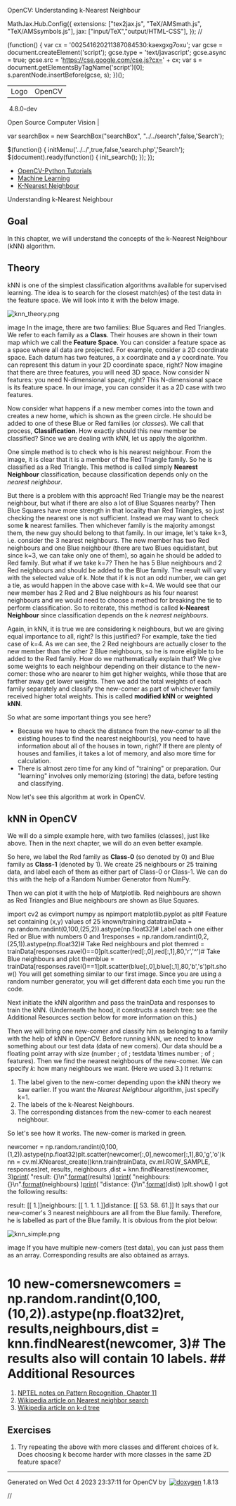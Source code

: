 

OpenCV: Understanding k-Nearest Neighbour

 MathJax.Hub.Config({
 extensions: ["tex2jax.js", "TeX/AMSmath.js", "TeX/AMSsymbols.js"],
 jax: ["input/TeX","output/HTML-CSS"],
});
//<![CDATA[
MathJax.Hub.Config(
{
 TeX: {
 Macros: {
 matTT: [ "\\[ \\left|\\begin{array}{ccc} #1 & #2 & #3\\\\ #4 & #5 & #6\\\\ #7 & #8 & #9 \\end{array}\\right| \\]", 9],
 fork: ["\\left\\{ \\begin{array}{l l} #1 & \\mbox{#2}\\\\ #3 & \\mbox{#4}\\\\ \\end{array} \\right.", 4],
 forkthree: ["\\left\\{ \\begin{array}{l l} #1 & \\mbox{#2}\\\\ #3 & \\mbox{#4}\\\\ #5 & \\mbox{#6}\\\\ \\end{array} \\right.", 6],
 forkfour: ["\\left\\{ \\begin{array}{l l} #1 & \\mbox{#2}\\\\ #3 & \\mbox{#4}\\\\ #5 & \\mbox{#6}\\\\ #7 & \\mbox{#8}\\\\ \\end{array} \\right.", 8],
 vecthree: ["\\begin{bmatrix} #1\\\\ #2\\\\ #3 \\end{bmatrix}", 3],
 vecthreethree: ["\\begin{bmatrix} #1 & #2 & #3\\\\ #4 & #5 & #6\\\\ #7 & #8 & #9 \\end{bmatrix}", 9],
 cameramatrix: ["#1 = \\begin{bmatrix} f\_x & 0 & c\_x\\\\ 0 & f\_y & c\_y\\\\ 0 & 0 & 1 \\end{bmatrix}", 1],
 distcoeffs: ["(k\_1, k\_2, p\_1, p\_2[, k\_3[, k\_4, k\_5, k\_6 [, s\_1, s\_2, s\_3, s\_4[, \\tau\_x, \\tau\_y]]]]) \\text{ of 4, 5, 8, 12 or 14 elements}"],
 distcoeffsfisheye: ["(k\_1, k\_2, k\_3, k\_4)"],
 hdotsfor: ["\\dots", 1],
 mathbbm: ["\\mathbb{#1}", 1],
 bordermatrix: ["\\matrix{#1}", 1]
 }
 }
}
);
//]]>

 (function() {
 var cx = '002541620211387084530:kaexgxg7oxu';
 var gcse = document.createElement('script');
 gcse.type = 'text/javascript';
 gcse.async = true;
 gcse.src = 'https://cse.google.com/cse.js?cx=' + cx;
 var s = document.getElementsByTagName('script')[0];
 s.parentNode.insertBefore(gcse, s);
 })();

|  |  |
| --- | --- |
| Logo | OpenCV
 4.8.0-dev

Open Source Computer Vision |

var searchBox = new SearchBox("searchBox", "../../search",false,'Search');

$(function() {
 initMenu('../../',true,false,'search.php','Search');
 $(document).ready(function() { init\_search(); });
});

* [OpenCV-Python Tutorials](../../d6/d00/tutorial_py_root.html "../../d6/d00/tutorial_py_root.html")
* [Machine Learning](../../d6/de2/tutorial_py_table_of_contents_ml.html "../../d6/de2/tutorial_py_table_of_contents_ml.html")
* [K-Nearest Neighbour](../../d0/d72/tutorial_py_knn_index.html "../../d0/d72/tutorial_py_knn_index.html")

Understanding k-Nearest Neighbour  

## Goal

In this chapter, we will understand the concepts of the k-Nearest Neighbour (kNN) algorithm.

## Theory

kNN is one of the simplest classification algorithms available for supervised learning. The idea is to search for the closest match(es) of the test data in the feature space. We will look into it with the below image.

![knn_theory.png](../../knn_theory.png)

image
 In the image, there are two families: Blue Squares and Red Triangles. We refer to each family as a **Class**. Their houses are shown in their town map which we call the **Feature Space**. You can consider a feature space as a space where all data are projected. For example, consider a 2D coordinate space. Each datum has two features, a x coordinate and a y coordinate. You can represent this datum in your 2D coordinate space, right? Now imagine that there are three features, you will need 3D space. Now consider N features: you need N-dimensional space, right? This N-dimensional space is its feature space. In our image, you can consider it as a 2D case with two features.

Now consider what happens if a new member comes into the town and creates a new home, which is shown as the green circle. He should be added to one of these Blue or Red families (or *classes*). We call that process, **Classification**. How exactly should this new member be classified? Since we are dealing with kNN, let us apply the algorithm.

One simple method is to check who is his nearest neighbour. From the image, it is clear that it is a member of the Red Triangle family. So he is classified as a Red Triangle. This method is called simply **Nearest Neighbour** classification, because classification depends only on the *nearest neighbour*.

But there is a problem with this approach! Red Triangle may be the nearest neighbour, but what if there are also a lot of Blue Squares nearby? Then Blue Squares have more strength in that locality than Red Triangles, so just checking the nearest one is not sufficient. Instead we may want to check some **k** nearest families. Then whichever family is the majority amongst them, the new guy should belong to that family. In our image, let's take k=3, i.e. consider the 3 nearest neighbours. The new member has two Red neighbours and one Blue neighbour (there are two Blues equidistant, but since k=3, we can take only one of them), so again he should be added to Red family. But what if we take k=7? Then he has 5 Blue neighbours and 2 Red neighbours and should be added to the Blue family. The result will vary with the selected value of k. Note that if k is not an odd number, we can get a tie, as would happen in the above case with k=4. We would see that our new member has 2 Red and 2 Blue neighbours as his four nearest neighbours and we would need to choose a method for breaking the tie to perform classification. So to reiterate, this method is called **k-Nearest Neighbour** since classification depends on the *k nearest neighbours*.

Again, in kNN, it is true we are considering k neighbours, but we are giving equal importance to all, right? Is this justified? For example, take the tied case of k=4. As we can see, the 2 Red neighbours are actually closer to the new member than the other 2 Blue neighbours, so he is more eligible to be added to the Red family. How do we mathematically explain that? We give some weights to each neighbour depending on their distance to the new-comer: those who are nearer to him get higher weights, while those that are farther away get lower weights. Then we add the total weights of each family separately and classify the new-comer as part of whichever family received higher total weights. This is called **modified kNN** or **weighted kNN**.

So what are some important things you see here?

* Because we have to check the distance from the new-comer to all the existing houses to find the nearest neighbour(s), you need to have information about all of the houses in town, right? If there are plenty of houses and families, it takes a lot of memory, and also more time for calculation.
* There is almost zero time for any kind of "training" or preparation. Our "learning" involves only memorizing (storing) the data, before testing and classifying.

Now let's see this algorithm at work in OpenCV.

## kNN in OpenCV

We will do a simple example here, with two families (classes), just like above. Then in the next chapter, we will do an even better example.

So here, we label the Red family as **Class-0** (so denoted by 0) and Blue family as **Class-1** (denoted by 1). We create 25 neighbours or 25 training data, and label each of them as either part of Class-0 or Class-1. We can do this with the help of a Random Number Generator from NumPy.

Then we can plot it with the help of Matplotlib. Red neighbours are shown as Red Triangles and Blue neighbours are shown as Blue Squares. 

import cv2 as cvimport numpy as npimport matplotlib.pyplot as plt# Feature set containing (x,y) values of 25 known/training datatrainData = np.random.randint(0,100,(25,2)).astype(np.float32)# Label each one either Red or Blue with numbers 0 and 1responses = np.random.randint(0,2,(25,1)).astype(np.float32)# Take Red neighbours and plot themred = trainData[responses.ravel()==0]plt.scatter(red[:,0],red[:,1],80,'r','^')# Take Blue neighbours and plot themblue = trainData[responses.ravel()==1]plt.scatter(blue[:,0],blue[:,1],80,'b','s')plt.show() You will get something similar to our first image. Since you are using a random number generator, you will get different data each time you run the code.

Next initiate the kNN algorithm and pass the trainData and responses to train the kNN. (Underneath the hood, it constructs a search tree: see the Additional Resources section below for more information on this.)

Then we will bring one new-comer and classify him as belonging to a family with the help of kNN in OpenCV. Before running kNN, we need to know something about our test data (data of new comers). Our data should be a floating point array with size \(number \; of \; testdata \times number \; of \; features\). Then we find the nearest neighbours of the new-comer. We can specify *k*: how many neighbours we want. (Here we used 3.) It returns:

1. The label given to the new-comer depending upon the kNN theory we saw earlier. If you want the *Nearest Neighbour* algorithm, just specify k=1.
2. The labels of the k-Nearest Neighbours.
3. The corresponding distances from the new-comer to each nearest neighbour.

So let's see how it works. The new-comer is marked in green. 

newcomer = np.random.randint(0,100,(1,2)).astype(np.float32)plt.scatter(newcomer[:,0],newcomer[:,1],80,'g','o')knn = cv.ml.KNearest\_create()knn.train(trainData, cv.ml.ROW\_SAMPLE, responses)ret, results, neighbours ,dist = knn.findNearest(newcomer, 3)[print](../../df/d57/namespacecv_1_1dnn.html#a43417dcaeb3c1e2a09b9d948e234c366 "../../df/d57/namespacecv_1_1dnn.html#a43417dcaeb3c1e2a09b9d948e234c366")( "result: {}\n".[format](../../db/de0/group__core__utils.html#ga0cccdb2f73859309b0611cf70b1b9409 "../../db/de0/group__core__utils.html#ga0cccdb2f73859309b0611cf70b1b9409")(results) )[print](../../df/d57/namespacecv_1_1dnn.html#a43417dcaeb3c1e2a09b9d948e234c366 "../../df/d57/namespacecv_1_1dnn.html#a43417dcaeb3c1e2a09b9d948e234c366")( "neighbours: {}\n".[format](../../db/de0/group__core__utils.html#ga0cccdb2f73859309b0611cf70b1b9409 "../../db/de0/group__core__utils.html#ga0cccdb2f73859309b0611cf70b1b9409")(neighbours) )[print](../../df/d57/namespacecv_1_1dnn.html#a43417dcaeb3c1e2a09b9d948e234c366 "../../df/d57/namespacecv_1_1dnn.html#a43417dcaeb3c1e2a09b9d948e234c366")( "distance: {}\n".[format](../../db/de0/group__core__utils.html#ga0cccdb2f73859309b0611cf70b1b9409 "../../db/de0/group__core__utils.html#ga0cccdb2f73859309b0611cf70b1b9409")(dist) )plt.show() I got the following results: 

result: [[ 1.]]neighbours: [[ 1. 1. 1.]]distance: [[ 53. 58. 61.]] It says that our new-comer's 3 nearest neighbours are all from the Blue family. Therefore, he is labelled as part of the Blue family. It is obvious from the plot below:

![knn_simple.png](../../knn_simple.png)

image
 If you have multiple new-comers (test data), you can just pass them as an array. Corresponding results are also obtained as arrays. 

# 10 new-comersnewcomers = np.random.randint(0,100,(10,2)).astype(np.float32)ret, results,neighbours,dist = knn.findNearest(newcomer, 3)# The results also will contain 10 labels. ## Additional Resources

1. [NPTEL notes on Pattern Recognition, Chapter 11](https://nptel.ac.in/courses/106/108/106108057/ "https://nptel.ac.in/courses/106/108/106108057/")
2. [Wikipedia article on Nearest neighbor search](https://en.wikipedia.org/wiki/Nearest_neighbor_search "https://en.wikipedia.org/wiki/Nearest_neighbor_search")
3. [Wikipedia article on k-d tree](https://en.wikipedia.org/wiki/K-d_tree "https://en.wikipedia.org/wiki/K-d_tree")

## Exercises

1. Try repeating the above with more classes and different choices of k. Does choosing k become harder with more classes in the same 2D feature space?

---

Generated on Wed Oct 4 2023 23:37:11 for OpenCV by  [![doxygen](../../doxygen.png)](http://www.doxygen.org/index.html "http://www.doxygen.org/index.html") 1.8.13

//<![CDATA[
addTutorialsButtons();
//]]>

